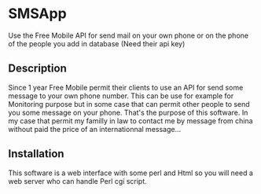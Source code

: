 # SMSApp

Use the Free Mobile API for send mail on your own phone or on the phone of the people you add in database (Need their api key)

## Description

Since 1 year Free Mobile permit their clients to use an API for send some message to your own phone number. This can be use for example for Monitoring purpose but in some case that can permit other people to send you some message on your phone. That's the purpose of this software. In my case that permit my familly in law to contact me by message from china without paid the price of an internationnal message...

## Installation

This software is a web interface with some perl and Html so you will need a web server who can handle Perl cgi script. 

